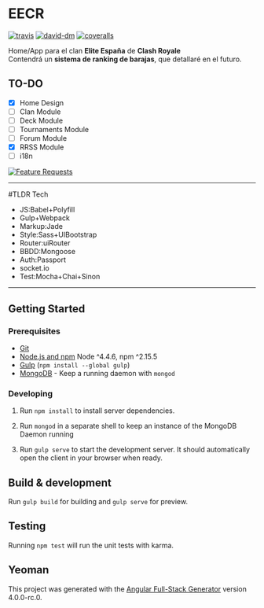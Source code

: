 # EECR  
[![travis](https://travis-ci.org/arkdelkaos/EECR.svg?branch=dev)](https://travis-ci.org/arkdelkaos/EECR)
[![david-dm](https://david-dm.org/arkdelkaos/EECR.svg)](https://david-dm.org/arkdelkaos/EECR)
[![coveralls](https://coveralls.io/repos/github/arkdelkaos/EECR/badge.svg?branch=dev)](https://coveralls.io/github/arkdelkaos/EECR?branch=dev)  

Home/App para el clan **Elite España** de **Clash Royale**  
Contendrá un **sistema de ranking de barajas**, que detallaré en el futuro.  

## TO-DO
- [x] Home Design
- [ ] Clan Module
- [ ] Deck Module
- [ ] Tournaments Module
- [ ] Forum Module
- [x] RRSS Module
- [ ] i18n

[![Feature Requests](http://feathub.com/arkdelkaos/EECR?format=svg)](http://feathub.com/arkdelkaos/EECR)

____
#TLDR Tech  
- JS:Babel+Polyfill
- Gulp+Webpack
- Markup:Jade  
- Style:Sass+UIBootstrap  
- Router:uiRouter  
- BBDD:Mongoose  
- Auth:Passport  
- socket.io  
- Test:Mocha+Chai+Sinon  
____

## Getting Started

### Prerequisites

- [Git](https://git-scm.com/)
- [Node.js and npm](nodejs.org) Node ^4.4.6, npm ^2.15.5
- [Gulp](http://gulpjs.com/) (`npm install --global gulp`)
- [MongoDB](https://www.mongodb.org/) - Keep a running daemon with `mongod`

### Developing

1. Run `npm install` to install server dependencies.

2. Run `mongod` in a separate shell to keep an instance of the MongoDB Daemon running

3. Run `gulp serve` to start the development server. It should automatically open the client in your browser when ready.

## Build & development

Run `gulp build` for building and `gulp serve` for preview.

## Testing

Running `npm test` will run the unit tests with karma.

## Yeoman
This project was generated with the [Angular Full-Stack Generator](https://github.com/DaftMonk/generator-angular-fullstack) version 4.0.0-rc.0.
